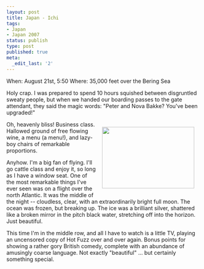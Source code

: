 ```yaml
---
layout: post
title: Japan - Ichi
tags:
- Japan
- Japan 2007
status: publish
type: post
published: true
meta:
  _edit_last: '2'
---
```

When:  August 21st, 5:50
Where:  35,000 feet over the Bering Sea

Holy crap.  I was prepared to spend 10 hours squished between disgruntled sweaty people, but when we handed our boarding passes to the gate attendant, they said the magic words:  "Peter and Nova Bakke?  You've been upgraded!"

<a href="http://www.flickr.com/photos/mistermoss/1212914831/in/set-72157601616247515"><img src="http://farm2.static.flickr.com/1058/1212914831_f3e9e9da2a_m.jpg" align="right" height="160" hspace="15" vspace="15" width="240" /></a>Oh, heavenly bliss!  Business class.  Hallowed ground of free flowing wine, a menu (a menu!), and lazy-boy chairs of remarkable proportions.

Anyhow.  I'm a big fan of flying.  I'll go cattle class and enjoy it, so long as I have a window seat.  One of the most remarkable things I've ever seen was on a flight over the north Atlantic.  It was the middle of the night -- cloudless, clear, with an extraordinarily bright full moon.  The ocean was frozen, but breaking up.  The ice was a brilliant silver, shattered like a broken mirror in the pitch black water, stretching off into the horizon.  Just beautiful.

This time I'm in the middle row, and all I have to watch is a little TV, playing an uncensored copy of Hot Fuzz over and over again.  Bonus points for showing a rather gory British comedy, complete with an abundance of amusingly coarse language.  Not exactly "beautiful" ... but certainly something special.

